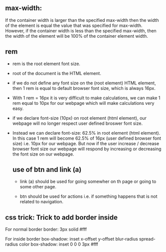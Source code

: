 ## max-width:

If the container width is larger than the specified max-width then the width
of the element is equal the value that was specified for max-width. However,
if the container width is less than the specified max-width, then the width
of the element will be 100% of the container element width.

## rem

- rem is the root element font size.
- root of the document is the HTML element.

- if we do not define any font size on the (root element) HTML element, then
  1 rem is equal to default browser font size, which is always 16px.

- With 1 rem = 16px it is very difficult to make calculations, we can make
  1 rem equal to 10px for our webpage which will make calculations very easy.

- if we declare font-size (10px) on root element (html element),
  our webpage will no longer respect user defined broswer font size.

- Instead we can declare font-size: 62.5% in root element (html element).
  In this case 1 rem will become 62.5% of 16px (user defined browser font size)
  i.e. 10px for our webpage. But now if the user increase / decrease browser
  font size our webpage will respond by increasing or decreasing the font
  size on our webpage.

  ## use of btn and link (a)

  - link (a) should be used for going somewher on th page or going to some
    other page.

  - btn should be used for actions i.e.
    if something happens that is not related to navigation.

## css trick: Trick to add border inside

For normal border
border: 3px solid #fff

For inside border
box-shadow: inset x-offset y-offset blur-radius spread-radius color
box-shadow: inset 0 0 0 3px #fff
